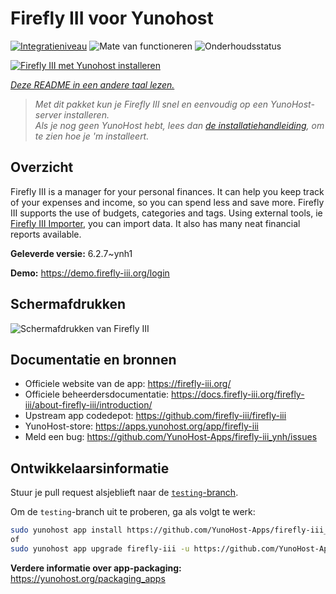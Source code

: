 <!--
NB: Deze README is automatisch gegenereerd door <https://github.com/YunoHost/apps/tree/master/tools/readme_generator>
Hij mag NIET handmatig aangepast worden.
-->

# Firefly III voor Yunohost

[![Integratieniveau](https://apps.yunohost.org/badge/integration/firefly-iii)](https://ci-apps.yunohost.org/ci/apps/firefly-iii/)
![Mate van functioneren](https://apps.yunohost.org/badge/state/firefly-iii)
![Onderhoudsstatus](https://apps.yunohost.org/badge/maintained/firefly-iii)

[![Firefly III met Yunohost installeren](https://install-app.yunohost.org/install-with-yunohost.svg)](https://install-app.yunohost.org/?app=firefly-iii)

*[Deze README in een andere taal lezen.](./ALL_README.md)*

> *Met dit pakket kun je Firefly III snel en eenvoudig op een YunoHost-server installeren.*  
> *Als je nog geen YunoHost hebt, lees dan [de installatiehandleiding](https://yunohost.org/install), om te zien hoe je 'm installeert.*

## Overzicht

Firefly III is a manager for your personal finances. It can help you keep track of your expenses and income, so you can spend less and save more. Firefly III supports the use of budgets, categories and tags. Using external tools, ie [Firefly III Importer](https://github.com/YunoHost-Apps/firefly-iii-di_ynh), you can import data. It also has many neat financial reports available.


**Geleverde versie:** 6.2.7~ynh1

**Demo:** <https://demo.firefly-iii.org/login>

## Schermafdrukken

![Schermafdrukken van Firefly III](./doc/screenshots/imac-complete.png)

## Documentatie en bronnen

- Officiele website van de app: <https://firefly-iii.org/>
- Officiele beheerdersdocumentatie: <https://docs.firefly-iii.org/firefly-iii/about-firefly-iii/introduction/>
- Upstream app codedepot: <https://github.com/firefly-iii/firefly-iii>
- YunoHost-store: <https://apps.yunohost.org/app/firefly-iii>
- Meld een bug: <https://github.com/YunoHost-Apps/firefly-iii_ynh/issues>

## Ontwikkelaarsinformatie

Stuur je pull request alsjeblieft naar de [`testing`-branch](https://github.com/YunoHost-Apps/firefly-iii_ynh/tree/testing).

Om de `testing`-branch uit te proberen, ga als volgt te werk:

```bash
sudo yunohost app install https://github.com/YunoHost-Apps/firefly-iii_ynh/tree/testing --debug
of
sudo yunohost app upgrade firefly-iii -u https://github.com/YunoHost-Apps/firefly-iii_ynh/tree/testing --debug
```

**Verdere informatie over app-packaging:** <https://yunohost.org/packaging_apps>
